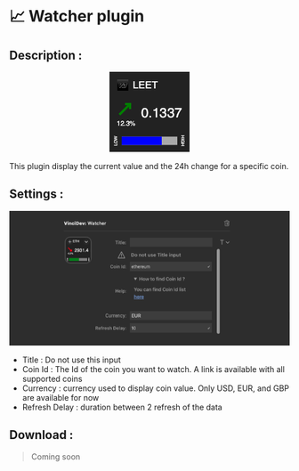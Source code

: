 # 📈 Watcher plugin

## Description :
<p align="center">
<img src="../medias/crypto_plugin.png" alt="Crypto Watcher">
</p>

This plugin display the current value and the 24h change for a specific coin.

## Settings :
<p align="center"><img src="../medias/watcher_settings.png" alt="Watcher Settings"></p>

* Title : Do not use this input
* Coin Id : The Id of the coin you want to watch. A link is available with all supported coins
* Currency : currency used to display coin value. Only USD, EUR, and GBP are available for now
* Refresh Delay : duration between 2 refresh of the data

## Download :

> Coming soon